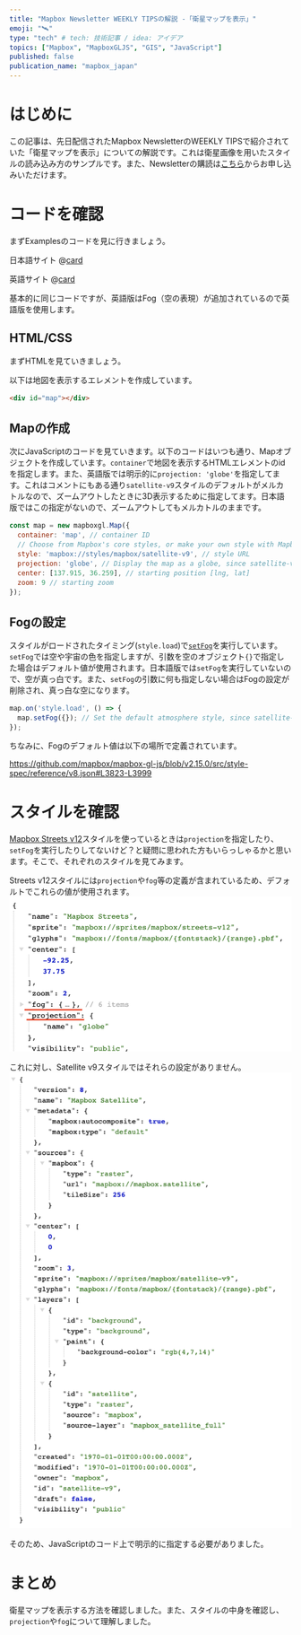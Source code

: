 ```yaml
---
title: "Mapbox Newsletter WEEKLY TIPSの解説 -「衛星マップを表示」"
emoji: "🛰️"
type: "tech" # tech: 技術記事 / idea: アイデア
topics: ["Mapbox", "MapboxGLJS", "GIS", "JavaScript"]
published: false
publication_name: "mapbox_japan"
---
```


# はじめに

この記事は、先日配信されたMapbox NewsletterのWEEKLY TIPSで紹介されていた「衛星マップを表示」についての解説です。これは衛星画像を用いたスタイルの読み込み方のサンプルです。また、Newsletterの購読は[こちら](https://www.mapbox.jp/blog?#:~:text=%E3%83%8B%E3%83%A5%E3%83%BC%E3%82%B9%E3%83%AC%E3%82%BF%E3%83%BC%E3%82%92%E8%B3%BC%E8%AA%AD)からお申し込みいただけます。


# コードを確認

まずExamplesのコードを見に行きましょう。

日本語サイト
@[card](https://docs.mapbox.com/jp/mapbox-gl-js/example/satellite-map/)

英語サイト
@[card](https://docs.mapbox.com/mapbox-gl-js/example/satellite-map/)

基本的に同じコードですが、英語版はFog（空の表現）が追加されているので英語版を使用します。

## HTML/CSS

まずHTMLを見ていきましょう。

以下は地図を表示するエレメントを作成しています。

```HTML
<div id="map"></div>
```

## Mapの作成

次にJavaScriptのコードを見ていきます。以下のコードはいつも通り、Mapオブジェクトを作成しています。`container`で地図を表示するHTMLエレメントのidを指定します。また、英語版では明示的に`projection: 'globe'`を指定してます。これはコメントにもある通り`satellite-v9`スタイルのデフォルトがメルカトルなので、ズームアウトしたときに3D表示するために指定してます。日本語版ではこの指定がないので、ズームアウトしてもメルカトルのままです。

```JavaScript
const map = new mapboxgl.Map({
  container: 'map', // container ID
  // Choose from Mapbox's core styles, or make your own style with Mapbox Studio
  style: 'mapbox://styles/mapbox/satellite-v9', // style URL
  projection: 'globe', // Display the map as a globe, since satellite-v9 defaults to Mercator
  center: [137.915, 36.259], // starting position [lng, lat]
  zoom: 9 // starting zoom
});
```

## Fogの設定

スタイルがロードされたタイミング(`style.load`)で[`setFog`](https://docs.mapbox.com/mapbox-gl-js/api/map/#map#setfog)を実行しています。`setFog`では空や宇宙の色を指定しますが、引数を空のオブジェクト`{}`で指定した場合はデフォルト値が使用されます。日本語版では`setFog`を実行していないので、空が真っ白です。また、`setFog`の引数に何も指定しない場合はFogの設定が削除され、真っ白な空になります。

```JavaScript
map.on('style.load', () => {
  map.setFog({}); // Set the default atmosphere style, since satellite-v9 doesn't include atmosphere by default.
});
```

ちなみに、Fogのデフォルト値は以下の場所で定義されています。

https://github.com/mapbox/mapbox-gl-js/blob/v2.15.0/src/style-spec/reference/v8.json#L3823-L3999


# スタイルを確認

[Mapbox Streets v12](https://www.mapbox.com/maps/streets)スタイルを使っているときは`projection`を指定したり、`setFog`を実行したりしてないけど？と疑問に思われた方もいらっしゃるかと思います。そこで、それぞれのスタイルを見てみます。

Streets v12スタイルには`projection`や`fog`等の定義が含まれているため、デフォルトでこれらの値が使用されます。
![streets](/images/articles/f1764d088e6065/streets.png)

これに対し、Satellite v9スタイルではそれらの設定がありません。
![streets](/images/articles/f1764d088e6065/satellite.png)

そのため、JavaScriptのコード上で明示的に指定する必要がありました。


# まとめ
衛星マップを表示する方法を確認しました。また、スタイルの中身を確認し、`projection`や`fog`について理解しました。
